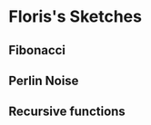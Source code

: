 # Floris's Sketches

## Fibonacci
<!--![](Floris/imagefile.png)-->

## Perlin Noise

## Recursive functions
            
